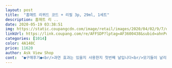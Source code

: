 ```yaml
---
layout: post 
title:  "홈매트 리퀴드 코드 + 리필 3p, 29ml, 1세트" 
description: 홈매트 리 ..
date: 2020-05-19 03:38:51 
img: https://static.coupangcdn.com/image/retail/images/2020/04/02/9/7/dc44d95d-c3f2-4a57-98d0-06f663389b1d.jpg 
linkUrl: https://link.coupang.com/re/AFFSDP?lptag=AF3600438&subid=ahnPublicAsk&pageKey=1417789244&itemId=2455121516&vendorItemId=70448684051&traceid=V0-113-e71d87a7ccb438de 
categories: [1014] 
color: 4A148C 
price: 11620 
author: Ask View Shop 
cont:  "●구매후기●<br/>과연 효과는 있을지 사용한지 첫번째 날입니다<br/>모기들이 날리치드라고요ㅠ<br/>여름철 대비해서 구입했어요.<br/><br/>오렌지 향 이었음 좋았을텐데 ㅎㅎ<br/>이거라도 켜놔야 맘이라도 편하니깐<br/>인체에 무해하겠죠 ㅠ 은근히 신경 쓰이네요<br/>일단 방에 켰을 때 벌레가 확실히 줄었고 평소에 방충망에 벌레들이 엄청 붙어있는데 테스트해보니 벌레가 다 도망가네요 ㅎㅎㅎ<br/>일주일 내내 모기가 있어서 오늘 지켜보면<br/>자세히 보니 연기가 미세하게 피어 오릅니다<br/>작동 잘되고 파손이나 하자없이 저렴하게 잘 구입했어요^^<br/>제발 효과가 있기를 ㅠ모기물리기 싫어요<br/>지금 누워서 오밤중에 후기쓰는데 코속으로<br/>하루 사용해 보고 후기 다시 남기겠습니다<br/>향이 올라오네요 아냄새는 안좋아요<br/>홈매트 하나 장만했어요 아기키운데 벌써부터<br/>확실히 마트보다는 완전 저렴하게 구매했구요<br/>효과를 알수있을것 같아요<br/>" 
---
```

